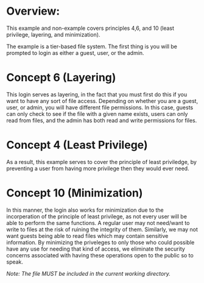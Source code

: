 # **Overview:**
This example and non-example covers principles 4,6, and 10 (least privilege, layering, and minimization). 

The example is a tier-based file system. The first thing is you will be prompted to login as either a guest, user, or the admin. 

# Concept 6 (Layering)
This login serves as layering, in the fact that you must first do this if you want to have any sort of file access. Depending on whether you are a guest, user, or admin, you will have different file permissions. In this case, guests can only check to see if the file with a given name exists, users can only read from files, and the admin has both read and write permissions for files. 

# Concept 4 (Least Privilege)
As a result, this example serves to cover the principle of least priviledge, by preventing a user from having more privilege then they would ever need. 

# Concept 10 (Minimization)
In this manner, the login also works for minimization due to the incorperation of the principle of least privilege, as not every user will be able to perform the same functions. A regular user may not need/want to write to files at the risk of ruining the integrity of them. Similarly, we may not want guests being able to read files which may contain sensitive information. By minimizing the priveleges to only those who could possible have any use for needing that kind of access, we eliminate the security concerns associated with having these operations open to the public so to speak.

_Note: The file MUST be included in the current working directory._
